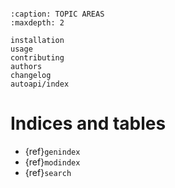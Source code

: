 ```{include} ../README.md
```

```{toctree}
:caption: TOPIC AREAS
:maxdepth: 2

installation
usage
contributing
authors
changelog
autoapi/index
```

# Indices and tables

- {ref}`genindex`
- {ref}`modindex`
- {ref}`search`
